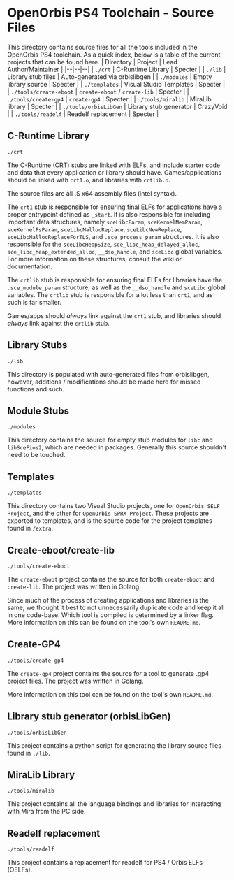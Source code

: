 
# OpenOrbis PS4 Toolchain - Source Files

This directory contains source files for all the tools included in the OpenOrbis PS4 toolchain. As a quick index, below is a table of the current projects that can be found here.
| Directory | Project | Lead Author/Maintainer |
|--|--|--|
| `./crt` | C-Runtime Library | Specter |
| `./lib` | Library stub files | Auto-generated via orbislibgen |
| `./modules` | Empty library source | Specter |
| `./templates` | Visual Studio Templates | Specter |
| `./tools/create-eboot` | `create-eboot` / `create-lib` | Specter |
| `./tools/create-gp4` | `create-gp4` | Specter |
| `./tools/miralib` | MiraLib library | Specter |
| `./tools/orbisLibGen` | Library stub generator | CrazyVoid |
| `./tools/readelf` | Readelf replacement | Specter |



## C-Runtime Library
`./crt`

The C-Runtime (CRT) stubs are linked with ELFs, and include starter code and data that every application or library should have. Games/applications should be linked with `crt1.o`, and libraries with `crtlib.o`.

The source files are all .S x64 assembly files (intel syntax).

The `crt1` stub is responsible for ensuring final ELFs for applications have a proper entrypoint defined as `_start`. It is also responsible for including important data structures, namely `sceLibcParam`, `sceKernelMemParam`, `sceKernelFsParam`,  `sceLibcMallocReplace`, `sceLibcNewReplace`, `sceLibcMallocReplaceForTLS`, and `.sce_process_param` structures. It is also responsible for the `sceLibcHeapSize`, `sce_libc_heap_delayed_alloc`, `sce_libc_heap_extended_alloc`, `__dso_handle`, and `sceLibc` global variables. For more information on these structures, consult the wiki or documentation.

The `crtlib` stub is responsible for ensuring final ELFs for libraries have the `.sce_module_param` structure, as well as the `__dso_handle` and `sceLibc` global variables. The `crtlib` stub is responsible for a lot less than `crt1`, and as such is far smaller.

Games/apps should *always* link against the `crt1` stub, and libraries should *always* link against the `crtlib` stub.



## Library Stubs
`./lib`

This directory is populated with auto-generated files from orbislibgen, however, additions / modifications should be made here for missed functions and such.



## Module Stubs
`./modules`

This directory contains the source for empty stub modules for `libc` and `libSceFios2`, which are needed in packages. Generally this source shouldn't need to be touched.
## Templates
`./templates`

This directory contains two Visual Studio projects, one for `OpenOrbis SELF Project`, and the other for `OpenOrbis SPRX Project`. These projects are exported to templates, and is the source code for the project templates found in `/extra`.



## Create-eboot/create-lib
`./tools/create-eboot`

The `create-eboot` project contains the source for both `create-eboot` and `create-lib`. The project was written in Golang.

Since much of the process of creating applications and libraries is the same, we thought it best to not unnecessarily duplicate code and keep it all in one code-base. Which tool is compiled is determined by a linker flag. More information on this can be found on the tool's own `README.md`.



## Create-GP4
`./tools/create-gp4`

The `create-gp4` project contains the source for a tool to generate .gp4 project files. The project was written in Golang.

More information on this tool can be found on the tool's own `README.md`.



## Library stub generator (orbisLibGen)
`./tools/orbisLibGen`

This project contains a python script for generating the library source files found in `./lib`.



## MiraLib Library
`./tools/miralib`

This project contains all the language bindings and libraries for interacting with Mira from the PC side.

## Readelf replacement
`./tools/readelf`

This project contains a replacement for readelf for PS4 / Orbis ELFs (OELFs).
